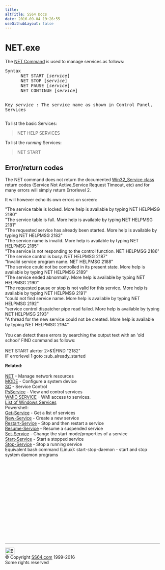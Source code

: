 ```yaml
---
title:
altTitle: SS64 Docs
date: 2016-09-04 19:26:55
useGithubLayout: false
---
```

<!-- #BeginLibraryItem "/Library/head_nt.lbi" --><!-- #EndLibraryItem --><h1>NET.exe</h1> 
<p>The <a href="net.html">NET Command</a> is used to manage services 
as follows: </p>
<pre>Syntax
      NET START [<i>service</i>]
      NET STOP [<i>service</i>]
      NET PAUSE [<i>service</i>]
      NET CONTINUE [<i>service</i>] 
   
Key
   <i>service</i> : The service name as shown in Control Panel, Services</pre>
<p>To list the basic  Services:</p>
<blockquote> 
  <p>NET HELP SERVICES </p>
</blockquote>
<p>To list the <i>running</i>  Services:</p>
<blockquote>
  <p>NET START </p>
</blockquote>
<h2>Error/return codes</h2>
<p>The NET command does not return the documented <a href="http://msdn.microsoft.com/en-gb/library/windows/desktop/aa393660%28v=vs.85%29.aspx">Win32_Service class</a> return codes (Service Not Active,Service Request Timeout, etc) and for many errors will simply return Errorlevel 2.</p>
<p>It will however echo  its own errors on screen:</p>
<p>"The service table is locked. More help is available 
  by typing NET HELPMSG 2180"<br>
"The service table is full. More help is available 
  by typing NET HELPMSG 2181"<br>
"The requested service has already been started. More help is available 
  by typing NET HELPMSG 2182"<br>
"The service name is invalid. More help is available 
  by typing NET HELPMSG 2185"<br>
"The service is not responding to the control function. 
NET HELPMSG 2186" <br>
"The service control is busy. 
NET HELPMSG 2187" <br>
"Invalid service program name. 
NET HELPMSG 2188" <br>
"The service could not be controlled in its present state. More help is available 
  by typing NET HELPMSG 2189" <br>
"The service ended abnormally. More help is available 
  by typing NET HELPMSG 2190" <br>
"The requested pause or stop is not valid for this service. More help is available 
  by typing NET HELPMSG 2191"<br>
"could not find service name. More help is available 
  by typing NET HELPMSG 2192"<br>
  "service control dispatcher pipe read failed. More help is available 
  by typing NET HELPMSG 2193"<br>
"A thread for the new service could not be created. More help is available 
  by typing NET HELPMSG 2194"<br>
<br>
  You can detect these  errors by searching the output text with an 'old school' FIND command as follows:<br>
  <br>
  <span class="code">NET START alerter 2&gt;&amp;1|FIND "2182" <br>
  IF errorlevel 1 goto :sub_already_started</span><br>
</p>
<p><b>Related:</b><br>
  <br>
  <span class="body"><a href="net.html">NET</a> - Manage network resources</span>  <br>
  <a href="sc.html">  </a><a href="mode.html">MODE</a> - Configure a system device<br>
  <a href="sc.html">SC</a> - Service Control<br>
<a href="psservice.html">PsService</a> - View and control services<br>
  <a href="wmic.html">WMIC SERVICE</a> - WMI access to services.<br>
  <a href="syntax-services.html">List of Windows Services</a> <br>
Powershell: <br>
<a href="../ps/get-service.html">Get-Service</a> - Get a list of services<br> 
<a href="../ps/new-service.html">New-Service</a> - Create a new service<br> 
<a href="../ps/restart-service.html">Restart-Service</a> - Stop and then restart a service<br> 
<a href="../ps/resume-service.html">Resume-Service</a> - Resume a suspended service<br> 
<a href="../ps/set-service.html">Set-Service</a> - Change the start mode/properties of a service<br> 
<a href="../ps/start-service.html">Start-Service</a> - Start a stopped service<br> 
<a href="../ps/stop-service.html">Stop-Service</a> - Stop a running service<br>
Equivalent bash command (Linux): start-stop-daemon - start and stop system daemon programs </p><!-- #BeginLibraryItem "/Library/foot_nt.lbi" --><p>
<!-- windows300 -->
<ins class="adsbygoogle" style="display:inline-block;width:300px;height:250px" data-ad-client="ca-pub-6140977852749469" data-ad-slot="7649547908"></ins>
<script>
(adsbygoogle = window.adsbygoogle || []).push({});
</script></p>
<hr>
<div id="bl" class="footer"><a href="net_service.html#"><img src="../images/top.png" width="30" height="22" alt="Back to the Top"></a></div>
<div id="br" class="footer, tagline">© Copyright <a href="http://ss64.com/">SS64.com</a> 1999-2016<br>
Some rights reserved</div><!-- #EndLibraryItem -->


